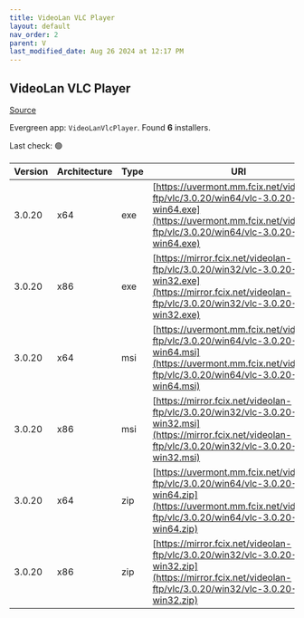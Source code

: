```yaml
---
title: VideoLan VLC Player 
layout: default
nav_order: 2
parent: V
last_modified_date: Aug 26 2024 at 12:17 PM
---
```


## VideoLan VLC Player 

[Source](https://www.videolan.org/vlc/)

Evergreen app: `VideoLanVlcPlayer`. Found **6** installers.

Last check: 🟢

| Version | Architecture | Type | URI                                                                                                                                                                |
| ------- | ------------ | ---- | ------------------------------------------------------------------------------------------------------------------------------------------------------------------ |
| 3.0.20  | x64          | exe  | [https://uvermont.mm.fcix.net/videolan-ftp/vlc/3.0.20/win64/vlc-3.0.20-win64.exe](https://uvermont.mm.fcix.net/videolan-ftp/vlc/3.0.20/win64/vlc-3.0.20-win64.exe) |
| 3.0.20  | x86          | exe  | [https://mirror.fcix.net/videolan-ftp/vlc/3.0.20/win32/vlc-3.0.20-win32.exe](https://mirror.fcix.net/videolan-ftp/vlc/3.0.20/win32/vlc-3.0.20-win32.exe)           |
| 3.0.20  | x64          | msi  | [https://uvermont.mm.fcix.net/videolan-ftp/vlc/3.0.20/win64/vlc-3.0.20-win64.msi](https://uvermont.mm.fcix.net/videolan-ftp/vlc/3.0.20/win64/vlc-3.0.20-win64.msi) |
| 3.0.20  | x86          | msi  | [https://mirror.fcix.net/videolan-ftp/vlc/3.0.20/win32/vlc-3.0.20-win32.msi](https://mirror.fcix.net/videolan-ftp/vlc/3.0.20/win32/vlc-3.0.20-win32.msi)           |
| 3.0.20  | x64          | zip  | [https://uvermont.mm.fcix.net/videolan-ftp/vlc/3.0.20/win64/vlc-3.0.20-win64.zip](https://uvermont.mm.fcix.net/videolan-ftp/vlc/3.0.20/win64/vlc-3.0.20-win64.zip) |
| 3.0.20  | x86          | zip  | [https://mirror.fcix.net/videolan-ftp/vlc/3.0.20/win32/vlc-3.0.20-win32.zip](https://mirror.fcix.net/videolan-ftp/vlc/3.0.20/win32/vlc-3.0.20-win32.zip)           |
